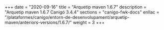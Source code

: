 +++
date        = "2020-09-16"
title       = "Arquetip maven 1.6.7"
description = "Arquetip maven 1.6.7 Canigó 3.4.4"
sections    = "canigo-fwk-docs"
enllac		= "/plataformes/canigo/entorn-de-desenvolupament/arquetip-maven/anteriors-versions/1.6.7/"
weight		= 3
+++
